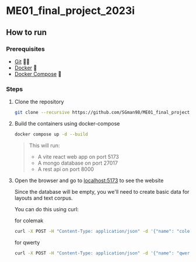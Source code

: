 # ME01_final_project_2023i

## How to run

### Prerequisites

- [Git](https://git-scm.com/) 🐱‍💻
- [Docker](https://www.docker.com/) 🐳
- [Docker Compose](https://docs.docker.com/compose/) 🐙

### Steps

1. Clone the repository

   ```bash
   git clone --recursive https://github.com/SGman98/ME01_final_project_2023i
   ```

2. Build the containers using docker-compose

   ```bash
   docker compose up -d --build
   ```

   > This will run:
   >
   > - A vite react web app on port 5173
   > - A mongo database on port 27017
   > - A rest api on port 8000

3. Open the browser and go to [localhost:5173](http://localhost:5173) to see the
   website

   Since the database will be empty, you we'll need to create basic data for
   layouts and text corpus.

   You can do this using curl:

   for colemak

   ```bash
   curl -X POST -H "Content-Type: application/json" -d '{"name": "colemak","keys":["qwfpgjluy;","arstdhneio","zxcvbkm,./"]}' http://localhost:8000/api/v1/layouts
   ```

   for qwerty

   ```bash
   curl -X POST -H "Content-Type: application/json" -d '{"name": "qwerty","keys":["qwertyuiop","asdfghjkl;","zxcvbnm,./"]}' http://localhost:8000/api/v1/layouts
   ```
